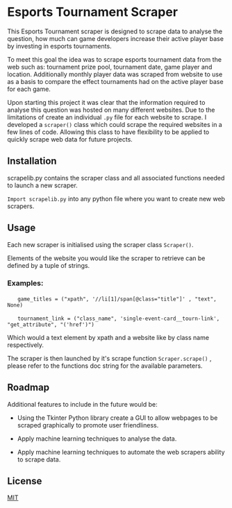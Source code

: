 # Esports Tournament Scraper

This Esports Tournament scraper is designed to scrape data to analyse the question, how much can game developers increase their active player base by investing in esports tournaments. 

To meet this goal the idea was to scrape esports tournament data from the web such as: tournament prize pool, tournament date, game player and location. Additionally monthly player data was scraped from website to use as a basis to compare the effect tournaments had on the active player base for each game. 

Upon starting this project it was clear that the information required to analyse this question was hosted on many different websites. Due to the limitations of create an individual `.py` file for each website to scrape. I developed a  `scraper()` class which could scrape the required websites in a few lines of code. Allowing this class to have flexibility to be applied to quickly scrape web data for future projects. 


## Installation 

scrapelib.py contains the scraper class and all associated functions needed to launch a new scraper.

`Import scrapelib.py` into any python file where you want to create new web scrapers.


## Usage

Each new scraper is initialised using the scraper class `Scraper()`.

Elements of the website you would like the scraper to retrieve can be defined by a tuple of strings.

### Examples:

&nbsp;&nbsp;&nbsp;&nbsp;&nbsp;&nbsp;```game_titles = ("xpath", '//li[1]/span[@class="title"]' , "text", None)```

&nbsp;&nbsp;&nbsp;&nbsp;&nbsp;&nbsp;```tournament_link = ("class_name", 'single-event-card__tourn-link', "get_attribute", "('href')")```

Which would a text element by xpath and a website like by class name respectively.


The scraper is then launched by it's scrape function ```Scraper.scrape()``` , please refer to the functions doc string for the available parameters.




## Roadmap

Additional features to include in the future would be:


* Using the Tkinter Python library create a GUI to allow webpages to be scraped graphically to promote user friendliness. 

* Apply machine learning techniques to analyse the data.

* Apply machine learning techniques to automate the web scrapers ability to scrape data. 

## License

[MIT](https://choosealicense.com/licenses/mit/)